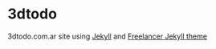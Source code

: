 3dtodo
=========================
3dtodo.com.ar site using [Jekyll](http://jekyllrb.com/) and [Freelancer Jekyll theme](https://github.com/jeromelachaud/freelancer-theme)

